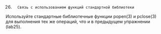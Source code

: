 26.       Связь с использованием функций стандартной библиотеки
Используйте стандартные библиотечные функции popen(3) и pclose(3) для выполнения тех же операций, что и в предыдущем упражнении (lab25).
